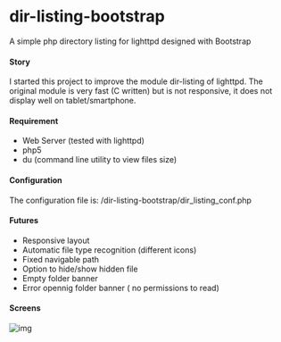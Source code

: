 dir-listing-bootstrap
=====================

A simple php directory listing for lighttpd designed with Bootstrap


#### Story

I started this project to improve the module dir-listing of lighttpd. The original module is very fast (C written) but is not responsive, it does not display well on tablet/smartphone.

#### Requirement

- Web Server (tested with lighttpd)
- php5
- du (command line utility to view files size)

#### Configuration

The configuration file is:
/dir-listing-bootstrap/dir_listing_conf.php

#### Futures

- Responsive layout
- Automatic file type recognition (different icons)
- Fixed navigable path
- Option to hide/show hidden file
- Empty folder banner
- Error opennig folder banner ( no permissions to read)

#### Screens

![img](http://img27.imageshack.us/img27/5135/isy1.png)
